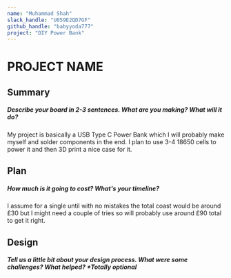 ```yaml
---
name: "Muhammad Shah"
slack_handle: "U059E2QD7GF"
github_handle: "babyyoda777"
project: "DIY Power Bank"
---
```


# PROJECT NAME
## Summary
##### Describe your board in 2-3 sentences. What are you making? What will it do?
My project is basically a USB Type C Power Bank which I will probably make myself and solder components in the end. I plan to use 3-4 18650 cells to power it and then 3D print a nice case for it.

## Plan
##### How much is it going to cost? What's your timeline?
I assume for a single until with no mistakes the total coast would be around £30 but I might need a couple of tries so will probably use around £90 total to get it right.

## Design
##### Tell us a little bit about your design process. What were some challenges? What helped? ***Totally optional**
